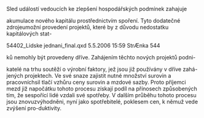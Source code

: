 
Sled událostí vedoucích ke zlepšení hospodářských podmínek zahajuje

akumulace nového kapitálu prostřednictvím spoření. Tyto dodatečné zdrojeumožní provedení projektů, které by z důvodu nedostatku kapitálových stat-

54402_Lidske jednani_final.qxd 5.5.2006 15:59 StrÆnka 544

ků nemohly být provedeny dříve. Zahájením těchto nových projektů podni-

katelé na trhu soutěží o výrobní faktory, jež jsou již používány v dříve zahá-jených projektech. Ve své snaze zajistit nutné množství surovin a pracovníchsil tlačí vzhůru ceny surovin a mzdové sazby. Proto příjemci mezd již napočátku tohoto procesu získají podíl na přínosech způsobených tím, že sespořící lidé vzdali své spotřeby. V dalším průběhu tohoto procesu jsou znovuzvýhodněni, nyní jako spotřebitelé, poklesem cen, k němuž vede zvýšení pro-duktivity.
